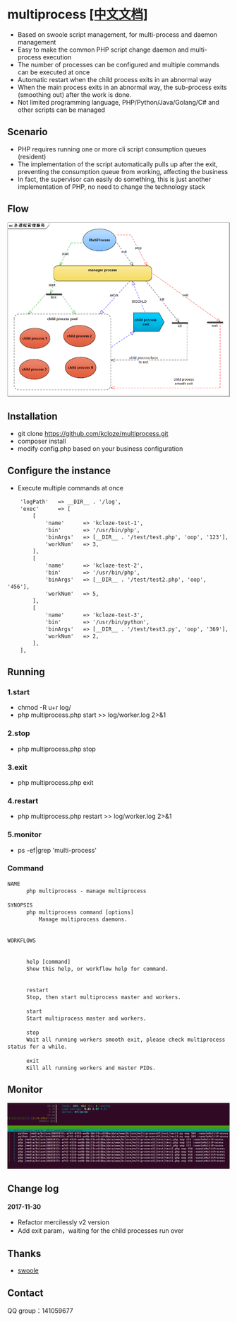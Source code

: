 # multiprocess [[中文文档]](README.md)

* Based on swoole script management, for multi-process and daemon management
* Easy to make the common PHP script change daemon and multi-process execution
* The number of processes can be configured and multiple commands can be executed at once
* Automatic restart when the child process exits in an abnormal way
* When the main process exits in an abnormal way, the sub-process exits (smoothing out) after the work is done.
* Not limited programming language, PHP/Python/Java/Golang/C# and other scripts can be managed



## Scenario

* PHP requires running one or more cli script consumption queues (resident)
* The implementation of the script automatically pulls up after the exit, preventing the consumption queue from working, affecting the business
* In fact, the supervisor can easily do something, this is just another implementation of PHP, no need to change the technology stack

## Flow
![流程图](flow.png)


## Installation
* git clone https://github.com/kcloze/multiprocess.git
* composer install
* modify config.php based on your business configuration


## Configure the instance
* Execute multiple commands at once
```
    'logPath'   => __DIR__ . '/log',
    'exec'      => [
        [
            'name'      => 'kcloze-test-1',
            'bin'       => '/usr/bin/php',
            'binArgs'   => [__DIR__ . '/test/test.php', 'oop', '123'],
            'workNum'   => 3,
        ],
        [
            'name'      => 'kcloze-test-2',
            'bin'       => '/usr/bin/php',
            'binArgs'   => [__DIR__ . '/test/test2.php', 'oop', '456'],
            'workNum'   => 5,
        ],
        [
            'name'      => 'kcloze-test-3',
            'bin'       => '/usr/bin/python',
            'binArgs'   => [__DIR__ . '/test/test3.py', 'oop', '369'],
            'workNum'   => 2,
        ],
    ],

```
## Running

### 1.start
* chmod -R u+r log/
* php multiprocess.php start >> log/worker.log 2>&1
### 2.stop
* php multiprocess.php stop
### 3.exit
* php multiprocess.php exit
### 4.restart
* php multiprocess.php restart >> log/worker.log 2>&1
### 5.monitor
* ps -ef|grep 'multi-process'

### Command
```
NAME
      php multiprocess - manage multiprocess

SYNOPSIS
      php multiprocess command [options]
          Manage multiprocess daemons.


WORKFLOWS


      help [command]
      Show this help, or workflow help for command.


      restart
      Stop, then start multiprocess master and workers.

      start
      Start multiprocess master and workers.

      stop
      Wait all running workers smooth exit, please check multiprocess status for a while.

      exit
      Kill all running workers and master PIDs.

```



## Monitor

![monitor img](monitor.png)

## Change log

#### 2017-11-30
* Refactor mercilessly v2 version 
* Add exit param，waiting for the child processes run over


## Thanks

* [swoole](http://www.swoole.com/)

## Contact

QQ group：141059677

